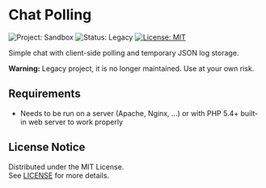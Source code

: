 # Chat Polling

![Project: Sandbox](https://img.shields.io/badge/project-sandbox-blue.svg)
![Status: Legacy](https://img.shields.io/badge/status-legacy-lightgrey)
[![License: MIT](https://img.shields.io/badge/license-mit-green.svg)](LICENSE.md)

Simple chat with client-side polling and temporary JSON log storage.

**Warning:** Legacy project, it is no longer maintained. Use at your own risk.

## Requirements

* Needs to be run on a server (Apache, Nginx, ...) or with PHP 5.4+ built-in web server to work properly

## License Notice

Distributed under the MIT License.<br>
See [LICENSE](LICENSE.md) for more details.

